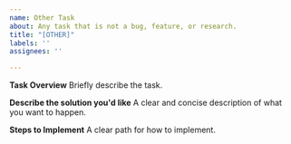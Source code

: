 ```yaml
---
name: Other Task
about: Any task that is not a bug, feature, or research.
title: "[OTHER]"
labels: ''
assignees: ''

---
```


**Task Overview**
Briefly describe the task.

**Describe the solution you'd like**
A clear and concise description of what you want to happen.

**Steps to Implement**
A clear path for how to implement.
